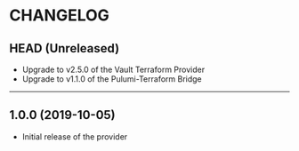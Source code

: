 CHANGELOG
=========

## HEAD (Unreleased)
* Upgrade to v2.5.0 of the Vault Terraform Provider
* Upgrade to v1.1.0 of the Pulumi-Terraform Bridge

---

## 1.0.0 (2019-10-05)
* Initial release of the provider
